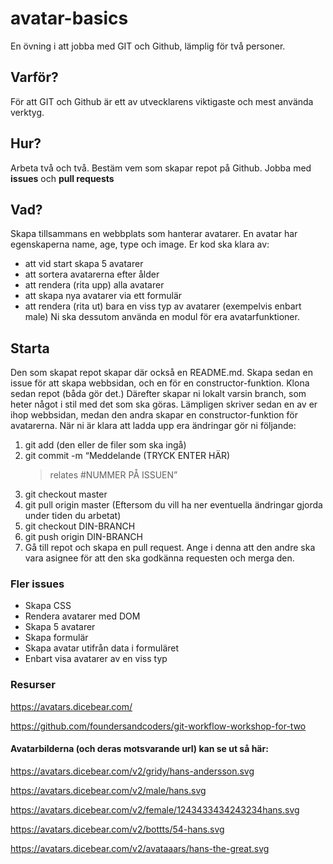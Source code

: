 # avatar-basics
En övning i att jobba med GIT och Github, lämplig för två personer.
## Varför?
För att GIT och Github är ett av utvecklarens viktigaste och mest använda verktyg.
## Hur?
Arbeta två och två. Bestäm vem som skapar repot på Github. Jobba med **issues** och **pull requests**
## Vad?
Skapa tillsammans en webbplats som hanterar avatarer. En avatar har egenskaperna name, age, type och image.
Er kod ska klara av:
* att vid start skapa 5 avatarer
* att sortera avatarerna efter ålder
* att rendera (rita upp) alla avatarer
* att skapa nya avatarer via ett formulär
* att rendera (rita ut) bara en viss typ av avatarer (exempelvis enbart male)
Ni ska dessutom använda en modul för era avatarfunktioner.

## Starta
Den som skapat repot skapar där också en README.md. Skapa sedan en issue för att skapa webbsidan, och en för en constructor-funktion.
Klona sedan repot (båda gör det.)
Därefter skapar ni lokalt varsin branch, som heter något i stil med det som ska göras. 
Lämpligen skriver sedan en av er ihop webbsidan, medan den andra skapar en constructor-funktion för avatarerna. När ni är klara att ladda upp era ändringar gör ni följande:

1. git add (den eller de filer som ska ingå)
2. git commit -m “Meddelande (TRYCK ENTER HÄR)
   > relates #NUMMER PÅ ISSUEN”
3. git checkout master  
4. git pull origin master (Eftersom du vill ha ner eventuella ändringar gjorda under tiden du arbetat) 
5. git checkout DIN-BRANCH
6. git push origin DIN-BRANCH
7. Gå till repot och skapa en pull request. Ange i denna att den andre ska vara asignee för att den ska godkänna requesten och merga den.
### Fler issues
* Skapa CSS
* Rendera avatarer med DOM
* Skapa 5 avatarer
* Skapa formulär
* Skapa avatar utifrån data i formuläret
* Enbart visa avatarer av en viss typ
### Resurser 
https://avatars.dicebear.com/

https://github.com/foundersandcoders/git-workflow-workshop-for-two 

#### Avatarbilderna (och deras motsvarande url) kan se ut så här:

https://avatars.dicebear.com/v2/gridy/hans-andersson.svg

https://avatars.dicebear.com/v2/male/hans.svg

https://avatars.dicebear.com/v2/female/1243433434243234hans.svg

https://avatars.dicebear.com/v2/bottts/54-hans.svg

https://avatars.dicebear.com/v2/avataaars/hans-the-great.svg
